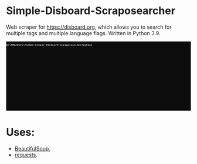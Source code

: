 # Simple-Disboard-Scraposearcher
Web scraper for https://disboard.org, which allows you to search for multiple tags and multiple language flags. Written in Python 3.9.

![Presentation of program](GIF/console_1.gif)

# Uses:
- [BeautifulSoup](https://pypi.org/project/beautifulsoup4),
- [requests](https://pypi.org/project/requests).
